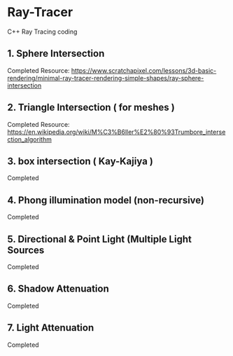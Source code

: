 # Ray-Tracer
C++ Ray Tracing coding

## 1. Sphere Intersection
Completed
Resource: https://www.scratchapixel.com/lessons/3d-basic-rendering/minimal-ray-tracer-rendering-simple-shapes/ray-sphere-intersection

## 2. Triangle Intersection ( for meshes )
Completed
Resource: https://en.wikipedia.org/wiki/M%C3%B6ller%E2%80%93Trumbore_intersection_algorithm

## 3. box intersection ( Kay-Kajiya )
Completed

## 4. Phong illumination model (non-recursive)
Completed

## 5. Directional & Point Light (Multiple Light Sources
Completed

## 6. Shadow Attenuation
Completed

## 7. Light Attenuation
Completed
